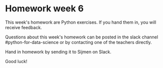# Homework week 6

This week's homework are Python exercises. If you hand them in, you will receive feedback.

Questions about this week's homework can be posted in the slack channel #python-for-data-science or by contacting one of the teachers directly.

Hand in homework by sending it to Sijmen on Slack.

Good luck!